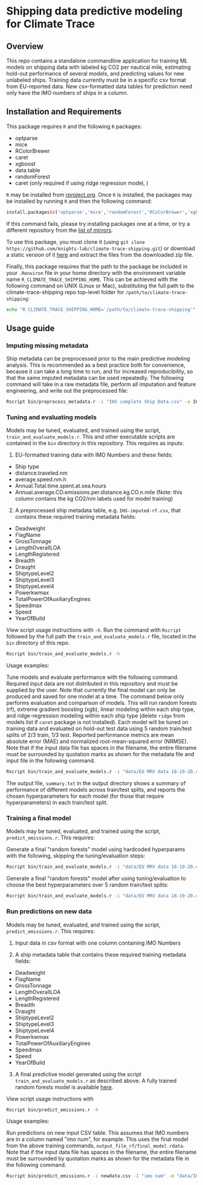 # Shipping data predictive modeling for Climate Trace

## Overview

This repo contains a standalone commandline application for training ML models on shipping data with labeled kg CO2 per nautical mile, estimating hold-out performance of several models, and predicting values for new unlabeled ships. Training data currently must be in a specific csv format from EU-reported data. New csv-formatted data tables for prediction need only have the IMO numbers of ships in a column.

## Installation and Requirements
This package requires `R` and the following `R` packages:
 - optparse
 - mice
 - RColorBrewer
 - caret
 - xgboost
 - data.table
 - randomForest
 - caret (only required if using ridge regression model, )

`R`  may be installed from [rproject.org](https://www.r-project.org/). Once `R` is installed, the packages may be installed by running `R` and then the following command:
```bash
install.packages(c('optparse','mice','randomForest','RColorBrewer','xgboost','data.table'),repo='http://cran.wustl.edu',dep=TRUE)
```

If this command fails, please try installing packages one at a time, or try a different repository from the [list of mirrors](https://cran.r-project.org/mirrors.html).

To use this package, you must clone it (using `git clone https://github.com/knights-lab/climate-trace-shipping.git`) or download a static version of it [here](https://github.com/knights-lab/climate-trace-shipping/archive/refs/heads/main.zip) and extract the files from the downloaded zip file.

Finally, this package requires that the path to the package be included in your `.Renviron` file in your home directory with the environment variable name `R_CLIMATE_TRACE_SHIPPING_HOME`. This can be achieved with the following command on UNIX (Linux or Mac), substituting the full path to the climate-trace-shipping repo top-level folder for `/path/to/climate-trace-shipping`:
```bash
echo "R_CLIMATE_TRACE_SHIPPING_HOME='/path/to/climate-trace-shipping'" >> ~/.Renviron
```

## Usage guide
### Imputing missing metadata
Ship metadata can be preprocessed prior to the main predictive modeling analysis. This is recommended as a best practice both for convenience, because it can take a long time to run, and for increased reproducibility, so that the same imputed metadata can be used repeatedly. The following command will take in a raw metadata file, perform all imputation and feature engineering, and write out the preprocessed file:
```bash
Rscript bin/preprocess_metadata.r -i "IHS complete Ship Data.csv" -o IHS-imputed-rf.csv
```

### Tuning and evaluating models
Models may be tuned, evaluated, and trained using the script, `train_and_evaluate_models.r`. This and other executable scripts are contained in the `bin` directory in this repository. This requires as inputs:

1. EU-formatted training data with IMO Numbers and these fields:
 - Ship type
 - distance.traveled.nm
 - average.speed.nm.h
 - Annual.Total.time.spent.at.sea.hours
 - Annual.average.CO.emissions.per.distance.kg.CO.n.mile (Note: this column contains the kg CO2/nm labels used for model training)

2. A preprocessed ship metadata table, e.g. `IHS-imputed-rf.csv`, that contains these required training metadata fields:
 - Deadweight
 - FlagName
 - GrossTonnage
 - LengthOverallLOA
 - LengthRegistered
 - Breadth
 - Draught
 - ShiptypeLevel2
 - ShiptypeLevel3
 - ShiptypeLevel4
 - Powerkwmax
 - TotalPowerOfAuxiliaryEngines
 - Speedmax
 - Speed
 - YearOfBuild

View script usage instructions with `-h`. Run the command with `Rscript` followed by the full path the `train_and_evaluate_models.r` file, located in the `bin` directory of this repo.
```bash
Rscript bin/train_and_evaluate_models.r -h
```

Usage examples:

Tune models and evaluate performance with the following command. Required input data are not distributed in this repository and must be supplied by the user. Note that currently the final model can only be produced and saved for one model at a time. The command below only performs evaluation and comparison of models. This will run random forests (rf), extreme gradient boosting (xgb), linear modeling within each ship type, and ridge-regression modeling within each ship type (delete `ridge` from models list if `caret` package is not installed). Each model will be tuned on training data and evaluated on hold-out test data using 5 random train/test splits of 2/3 train, 1/3 test. Reported performance metrics are mean absolute error (MAE) and normalized root-mean-squared error (NRMSE).  Note that if the input data file has spaces in the filename, the entire filename must be surrounded by quotation marks as shown for the metadata file and input file in the following command.

```bash
Rscript bin/train_and_evaluate_models.r -i "data/EU MRV data 18-19-20.csv" -m "data/IHS-imputed-rf.csv" -o output_model_eval --models "rf,xgb,linear,ridge" -v --skip_final_model --repeats 5
```

The output file, `summary.txt` in the output directory shows a summary of performance of different models across train/test splits, and reports the chosen hyperparameters for each model (for those that require hyperparameters) in each train/test split.

### Training a final model
Models may be tuned, evaluated, and trained using the script, `predict_emissions.r`. This requires:

Generate a final "random forests" model using hardcoded hyperparams with the following, skipping the tuning/evaluation steps:
```bash
Rscript bin/train_and_evaluate_models.r -i "data/EU MRV data 18-19-20.csv" -m "data/IHS-imputed-rf.csv" -o output_final_rf --models "rf" -v --skip_eval
```

Generate a final "random forests" model after using tuning/evaluation to choose the best hyperparameters over 5 random train/test splits:
```bash
Rscript bin/train_and_evaluate_models.r -i "data/EU MRV data 18-19-20.csv" -m "data/IHS-imputed-rf.csv" -o output_final_rf --models "rf" -v --repeats 5
```

### Run predictions on new data
Models may be tuned, evaluated, and trained using the script, `predict_emissions.r`. This requires:

1. Input data in csv format with one column containing IMO Numbers

2. A ship metadata table that contains these required training metadata fields:
 - Deadweight
 - FlagName
 - GrossTonnage
 - LengthOverallLOA
 - LengthRegistered
 - Breadth
 - Draught
 - ShiptypeLevel2
 - ShiptypeLevel3
 - ShiptypeLevel4
 - Powerkwmax
 - TotalPowerOfAuxiliaryEngines
 - Speedmax
 - Speed
 - YearOfBuild

3. A final predictive model generated using the script `train_and_evaluate_models.r` as described above. A fully trained random forests model is available [here](https://www.dropbox.com/s/fud5dss8dg7b6qx/final_model_v2.rdata?dl=1).

View script usage instructions with
```bash
Rscript bin/predict_emissions.r -h
```

Usage examples:

Run predictions on new input CSV table. This assumes that IMO numbers are in a column named "imo num", for example. This uses the final model from the above training commands, `output_file_rf/final_model.rdata`. Note that if the input data file has spaces in the filename, the entire filename must be surrounded by quotation marks as shown for the metadata file in the following command.

```bash
Rscript bin/predict_emissions.r -i newdata.csv -I "imo num" -m "data/IHS-imputed-rf.csv" -o newdata_predicted.csv --model_file output_final_rf/final_model.rdata -v
```

